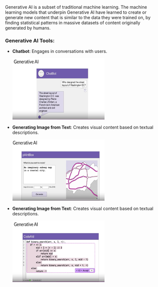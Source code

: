 Generative AI is a subset of traditional machine learning. The machine learning models that underpin Generative AI have learned to create or generate new content that is similar to the data they were trained on, by finding statistical patterns in massive datasets of content originally generated by humans.


### Generative AI Tools:
- **Chatbot**: Engages in conversations with users.
  
  <img src="chatbot.png" alt="chatbot" width="300" height="200"/>
- **Generating Image from Text**: Creates visual content based on textual descriptions.
  
  <img src="gen_image_from_text.png" alt="gen_image_from_tex" width="300" height="200"/>
- **Generating Image from Text**: Creates visual content based on textual descriptions.
  
   <img src="plugin_code.png" alt="plugin_code" width="300" height="200"/>

